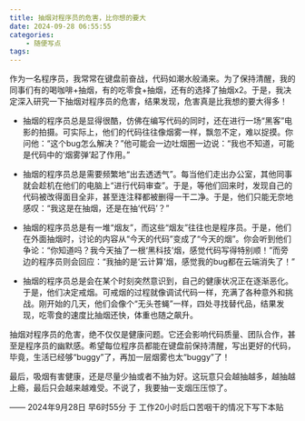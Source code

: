 ```yaml
---
title: 抽烟对程序员的危害，比你想的要大
date: 2024-09-28 06:55:55
categories:
    - 随便写点
tags:
---
```



作为一名程序员，我常常在键盘前奋战，代码如潮水般涌来。为了保持清醒，我的同事们有的喝咖啡+抽烟，有的吃零食+抽烟，还有的选择了抽烟x2。于是，我决定深入研究一下抽烟对程序员的危害，结果发现，危害真是比我想的要大得多！

- 抽烟的程序员总是显得很酷，仿佛在编写代码的同时，还在进行一场“黑客”电影的拍摄。可实际上，他们的代码往往像烟雾一样，飘忽不定，难以捉摸。你问他：“这个bug怎么解决？”他可能会一边吐烟圈一边说：“我也不知道，可能是代码中的‘烟雾弹’起了作用。”

- 抽烟的程序员总是需要频繁地“出去透透气”。每当他们走出办公室，其他同事就会趁机在他们的电脑上“进行代码审查”。于是，等他们回来时，发现自己的代码被改得面目全非，甚至连注释都被删得一干二净。于是，他们只能无奈地感叹：“我这是在抽烟，还是在抽‘代码’？”

- 抽烟的程序员总是有一堆“烟友”，而这些“烟友”往往也是程序员。于是，他们在外面抽烟时，讨论的内容从“今天的代码”变成了“今天的烟”。你会听到他们争论：“你知道吗？我今天抽了一根‘黑科技’烟，感觉代码写得特别顺！”而旁边的程序员则会回应：“我抽的是‘云计算’烟，感觉我的bug都在云端消失了！”

- 抽烟的程序员总是会在某个时刻突然意识到，自己的健康状况正在逐渐恶化。于是，他们决定戒烟。可戒烟的过程就像调试代码一样，充满了各种意外和挑战。刚开始的几天，他们会像个“无头苍蝇”一样，四处寻找替代品，结果发现，吃零食的速度比抽烟还快，体重也随之飙升。

抽烟对程序员的危害，绝不仅仅是健康问题。它还会影响代码质量、团队合作，甚至是程序员的幽默感。希望每位程序员都能在键盘前保持清醒，写出更好的代码，毕竟，生活已经够“buggy”了，再加一层烟雾也太“buggy”了！

最后，吸烟有害健康，还是尽量少抽或者不抽为好。这玩意只会越抽越多，越抽越上瘾，最后只会越来越难受。不说了，我要抽一支烟压压惊了。

—— 2024年9月28日 早6时55分 于 工作20小时后口苦咽干的情况下写下本贴